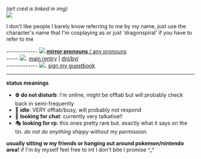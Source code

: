 <i>(art cred is linked in img)</i><br>
<a href="https://twitter.com/O_tizu/status/1520412681013919744"><img src="https://media.discordapp.net/attachments/1035684052805627977/1051113644122980513/FRmXOjHVEAA_sF6.png"></a><br>

I don't like people I barely know referring to me by my name, just use the character's name that I'm cosplaying as or just 'dragonspiral' if you have to refer to me

------------- <img src="https://pixelbank.neocities.org/decome/space%20and%20skies/c06b5a81.gif"> <a href="https://en.pronouns.page/@mtcoronet"><b>mirror pronouns</b> / any pronouns</a>
<br>
----- <img src="https://pixelbank.neocities.org/decome/bows/f211221.gif">. <a href="https://rentry.co/shinycharms">main rentry</a> | <a href="https://rentry.co/tinkatons">dni/byi</a>
<br>
------------- <img src="https://pixelbank.neocities.org/decome/space%20and%20skies/ebb74443.gif">. <a href="https://solis.123guestbook.com/">sign my guestbook</a> 
<br>
<hr>
<b>status meanings</b>
<ul>
  <li> ⛔ <b>do not disturb</b>: I'm online, might be offtab but will probably check back in semi-frequently </li>
  <li> 🌙 <b>idle</b>: VERY offtab/busy, will probably not respond</li>
  <li> 💬 <b>looking for chat</b>: currently very talkative!! </li>
  <li> 🎭 <b>looking for rp</b>: this ones pretty rare but. exactly what it says on the tin. <i>do not do anything shippy without my permission.</i></li>
</ul>

<b>usually sitting w my friends or hanging out around pokemon/nintendo area!</b> if I'm by myself feel free to int I don't bite I promise ^\_^
